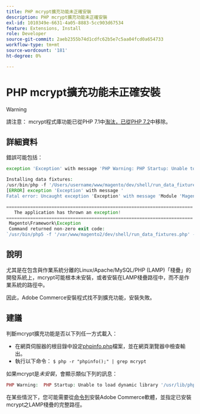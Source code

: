 ```yaml
---
title: PHP mcrypt擴充功能未正確安裝
description: PHP mcrypt擴充功能未正確安裝
exl-id: 1010349e-6631-4a05-8883-5cc903d67534
feature: Extensions, Install
role: Developer
source-git-commit: 2aeb2355b74d1cdfc62b5e7c5aa04fcd0a654733
workflow-type: tm+mt
source-wordcount: '181'
ht-degree: 0%

---
```


# PHP mcrypt擴充功能未正確安裝

>[!WARNING]
>
>請注意： mcrypt程式庫功能已從PHP 7.1中[淘汰，已從PHP 7.2](https://www.php.net/manual/en/intro.mcrypt.php)中移除。

## 詳細資料

錯誤可能包括：

```php
exception 'Exception' with message 'PHP Warning: PHP Startup: Unable to load dynamic library '/usr/lib/php5/20121212/mcrypt.so' - /usr/lib/php5/20121212/mcrypt.so: cannot open shared object file: No such file or directory
```

```php
Installing data fixtures:
/usr/bin/php -f '/Users/username/www/magento/dev/shell/run_data_fixtures.php' -- --bootstrap='MAGE_DIRS[base][path]=/Users/username/www/magento' 2>&1
[ERROR] exception 'Exception' with message '
Fatal error: Uncaught exception 'Exception' with message 'Module 'Magento_Core' depends on 'mcrypt' PHP [extension](https://experienceleague.adobe.com/zh-hant/docs/commerce-operations/operational-playbook/glossary#extension) that is not loaded.'
```

```php
======================================================================
   The application has thrown an exception!
======================================================================
 Magento\Framework\Exception
 Command returned non-zero exit code:
`/usr/bin/php5 -f '/var/www/magento2/dev/shell/run_data_fixtures.php' -- --bootstrap='MAGE_DIRS[base][path]=/var/www/magento2' 2>&1`
```

## 說明

尤其是在包含與作業系統分離的Linux/Apache/MySQL/PHP (LAMP)「棧疊」的開發系統上，mcrypt可能根本未安裝，或者安裝在LAMP棧疊路徑中，而不是作業系統的路徑中。

因此，Adobe Commerce安裝程式找不到擴充功能，安裝失敗。

## 建議

判斷mcrypt擴充功能是否以下列任一方式載入：

* 在網頁伺服器的根目錄中設定[phpinfo.php](http://kb.mediatemple.net/questions/764/How+can+I+create+a+phpinfo.php+page%3F#gs)檔案，並在網頁瀏覽器中檢查輸出。
* 執行以下命令：    `$ php -r "phpinfo();" | grep mcrypt`

如果mcrypt是&#x200B;*未安裝*，會顯示類似下列的訊息：

```php
PHP Warning:  PHP Startup: Unable to load dynamic library '/usr/lib/php5/20121212/mcrypt.so' - /usr/lib/php5/20121212/mcrypt.so: cannot open shared object file: No such file or directory in Unknown on line 0
```

在某些情況下，您可能需要從[命令列](https://experienceleague.adobe.com/zh-hant/docs/commerce-operations/installation-guide/advanced)安裝Adobe Commerce軟體，並指定已安裝mcrypt之LAMP棧疊的完整路徑。
